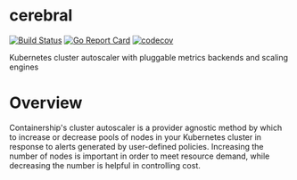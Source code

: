 # cerebral

[![Build Status](https://api.travis-ci.org/containership/cerebral.svg?branch=master)](https://travis-ci.org/containership/cerebral)
[![Go Report Card](https://goreportcard.com/badge/github.com/containership/cerebral)](https://goreportcard.com/report/github.com/containership/cerebral)
[![codecov](https://codecov.io/gh/containership/cerebral/branch/master/graph/badge.svg)](https://codecov.io/gh/containership/cerebral)

Kubernetes cluster autoscaler with pluggable metrics backends and scaling engines

# Overview

Containership's cluster autoscaler is a provider agnostic method by which to increase or decrease pools of nodes in your Kubernetes cluster in response to alerts generated by user-defined policies. Increasing the number of nodes is important in order to meet resource demand, while decreasing the number is helpful in controlling cost.
